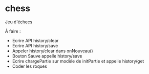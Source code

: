 # chess
Jeu d'échecs

À faire :
* Ecrire API history/clear
* Ecrire API history/save
* Appeler history/clear dans onNouveau()
* Bouton Sauve appelle history/save
* Ecrire chargePartie sur modèle de initPartie et appelle history/get 
* Coder les roques
